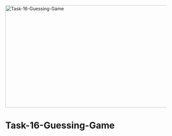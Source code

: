 <img src="https://socialify.git.ci/Thandekaportiap/Task-16-Guessing-Game/image?language=1&owner=1&name=1&stargazers=1&theme=Light" alt="Task-16-Guessing-Game" width="640" height="320" />
 
 # Task-16-Guessing-Game
